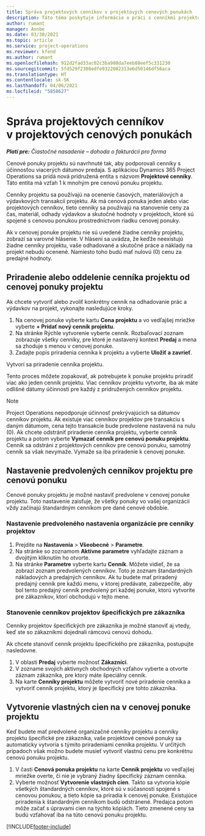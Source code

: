```yaml
---
title: Správa projektových cenníkov v projektových cenových ponukách
description: Táto téma poskytuje informácie o práci s cenníkmi projektov v cenových ponukách.
author: rumant
manager: Annbe
ms.date: 03/30/2021
ms.topic: article
ms.service: project-operations
ms.reviewer: kfend
ms.author: rumant
ms.openlocfilehash: 912d2fad33ac02c3ba980da7eeb88eef5c331230
ms.sourcegitcommit: 5fd529f2308edfe9322082313e6d50146df56aca
ms.translationtype: HT
ms.contentlocale: sk-SK
ms.lasthandoff: 04/06/2021
ms.locfileid: "5858627"
---
```

# <a name="manage-project-price-lists-on-project-quotes"></a>Správa projektových cenníkov v projektových cenových ponukách 

_**Platí pre:** Čiastočné nasadenie – dohoda o fakturácii pro forma_

Cenové ponuky projektu sú navrhnuté tak, aby podporovali cenníky s účinnosťou viacerých dátumov predaja. S aplikáciou Dynamics 365 Project Operations sa pridá nová pridružená entita s názvom **Projektové cenníky**. Táto entita má vzťah 1 k mnohým pre cenovú ponuku projektu.

Cenníky projektu sa používajú na ocenenie časových, materiálových a výdavkových transakcií projektu. Ak má cenová ponuka jeden alebo viac projektových cenníkov, tieto cenníky sa používajú na stanovenie ceny za čas, materiál, odhady výdavkov a skutočné hodnoty v projektoch, ktoré sú spojené s cenovou ponukou prostredníctvom riadku cenovej ponuky.

Ak v cenovej ponuke projektu nie sú uvedené žiadne cenníky projektu, zobrazí sa varovné hlásenie. V hlásení sa uvádza, že keďže neexistujú žiadne cenníky projektu, vaše odhadované a skutočné práce a náklady na projekt nebudú ocenené. Namiesto toho budú mať nulovú (0) cenu za predajné hodnoty.

## <a name="associate-or-disassociate-a-project-price-list-on-a-project-quote"></a>Priradenie alebo oddelenie cenníka projektu od cenovej ponuky projektu

Ak chcete vytvoriť alebo zvoliť konkrétny cenník na odhadovanie prác a výdavkov na projekt, vykonajte nasledujúce kroky.

1. Na cenovej ponuke vyberte kartu **Cena projektu** a vo vedľajšej mriežke vyberte **+ Pridať nový cenník projektu**.
2. Na stránke Rýchle vytvorenie vyberte cenník. Rozbaľovací zoznam zobrazuje všetky cenníky, pre ktoré je nastavený kontext **Predaj** a mena sa zhoduje s menou v cenovej ponuke.
4. Zadajte popis priradenia cenníka k projektu a vyberte **Uložiť a zavrieť**.

Vytvorí sa priradenie cenníka projektu.

Tento proces môžete zopakovať, ak potrebujete k ponuke projektu priradiť viac ako jeden cenník projektu. Viac cenníkov projektu vytvorte, iba ak máte odlišné dátumy účinnosti pre každý z pridružených cenníkov projektu.

> [!NOTE]
> Project Operations nepodporuje účinnosť prekrývajúcich sa dátumov cenníkov projektu. Ak existuje viac cenníkov projektov pre transakciu s daným dátumom, cena tejto transakcie bude predvolene nastavená na nulu (0).
Ak chcete odstrániť priradenie cenníka projektu, vyberte cenník projektu a potom vyberte **Vymazať cenník pre cenovú ponuku projektu**. Cenník sa odstráni z projektových cenníkov pre cenovú ponuku, samotný cenník sa však nevymaže. Vymaže sa iba priradenie k cenovej ponuke.

## <a name="set-up-default-project-price-lists-on-a-quote"></a>Nastavenie predvolených cenníkov projektu pre cenovú ponuku

Cenové ponuky projektu je možné nastaviť predvolene v cenovej ponuke projektu. Toto nastavenie zaisťuje, že všetky ponuky vo vašej organizácii vždy začínajú štandardným cenníkom pre dané cenové obdobie.

### <a name="set-up-organizational-default-for-project-price-lists"></a>Nastavenie predvoleného nastavenia organizácie pre cenníky projektov

1. Prejdite na **Nastavenia** > **Všeobecné** > **Parametre**.
2. Na stránke so zoznamom **Aktívne parametre** vyhľadajte záznam a dvojitým kliknutím ho otvorte. 
3. Na stránke **Parametre** vyberte kartu **Cenník**. Môžete vidieť, že sa zobrazí zoznam predvolených cenníkov. Toto je zoznam štandardných nákladových a predajných cenníkov. Ak tu budete mať priradený predajný cenník pre každú menu, v ktorej predávate, zabezpečíte, aby bol tento predajný cenník predvolený pri každej ponuke, ktorú vytvoríte pre zákazníkov, ktorí obchodujú v tejto mene.

### <a name="set-up-customer-specific-project-price-lists"></a>Stanovenie cenníkov projektov špecifických pre zákazníka

Cenníky projektov špecifických pre zákazníka je možné stanoviť aj vtedy, keď ste so zákazníkmi dojednali rámcovú cenovú dohodu.

Ak chcete stanoviť cenník projektu špecifického pre zákazníka, postupujte nasledovne.

1. V oblasti **Predaj** vyberte možnosť **Zákazníci**.
2. V zozname svojich aktívnych obchodných vzťahov vyberte a otvorte záznam zákazníka, pre ktorý máte špeciálny cenník.
3. Na karte **Cenníky projektu** môžete vytvoriť nové priradenie cenníka a vytvoriť cenník projektu, ktorý je špecifický pre tohto zákazníka.

## <a name="create-custom-pricing-on-a-project-quote"></a>Vytvorenie vlastných cien na v cenovej ponuke projektu

Keď budete mať predvolené organizačné cenníky projektu a cenníky projektu špecifické pre zákazníka, vaše projektové cenové ponuky sa automaticky vytvoria s týmito priradeniami cenníka projektu. V určitých prípadoch však možno budete musieť vytvoriť vlastnú cenu pre konkrétnu cenovú ponuku projektu. 

1. V časti **Cenová ponuka projektu** na karte **Cenník projektu** vo vedľajšej mriežke overte, či nie je vybraný žiadny špecifický záznam cenníka.
2. Vyberte možnosť **Vytvorenie vlastných cien**. Takto sa vytvoria kópie všetkých štandardných cenníkov, ktoré sú v súčasnosti spojené s cenovou ponukou, a tieto kópie sa priradia k cenovej ponuke. Existujúce priradenia k štandardným cenníkom budú odstránené. Predajca potom môže začať s úpravami cien na týchto kópiách. Tieto zmenené ceny sa budú vzťahovať iba na túto cenovú ponuku projektu.


[!INCLUDE[footer-include](../../includes/footer-banner.md)]
